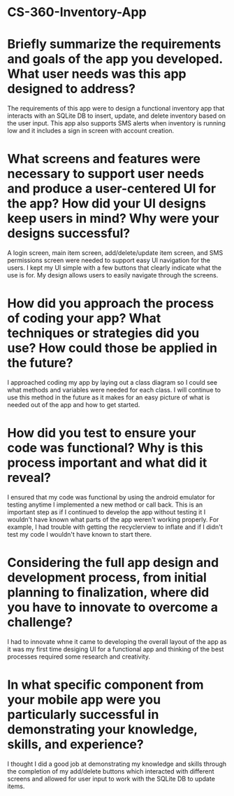 # CS-360-Inventory-App

# Briefly summarize the requirements and goals of the app you developed. What user needs was this app designed to address?
The requirements of this app were to design a functional inventory app that interacts with an SQLite DB to insert, update, and delete inventory based on the user input.
This app also supports SMS alerts when inventory is running low and it includes a sign in screen with account creation.

# What screens and features were necessary to support user needs and produce a user-centered UI for the app? How did your UI designs keep users in mind? Why were your designs successful?
A login screen, main item screen, add/delete/update item screen, and SMS permissions screen were needed to support easy UI navigation for the users. I kept my UI simple
with a few buttons that clearly indicate what the use is for. My design allows users to easily navigate through the screens.

# How did you approach the process of coding your app? What techniques or strategies did you use? How could those be applied in the future?
I approached coding my app by laying out a class diagram so I could see what methods and variables were needed for each class. I will continue to use this method in the future
as it makes for an easy picture of what is needed out of the app and how to get started.

# How did you test to ensure your code was functional? Why is this process important and what did it reveal?
I ensured that my code was functional by using the android emulator for testing anytime I implemented a new method or call back. This is an important step as if I continued
to develop the app without testing it I wouldn't have known what parts of the app weren't working properly. For example, I had trouble with getting the recyclerview to inflate
and if I didn't test my code I wouldn't have known to start there.

# Considering the full app design and development process, from initial planning to finalization, where did you have to innovate to overcome a challenge?
I had to innovate whne it came to developing the overall layout of the app as it was my first time desiging UI for a functional app and thinking of the best processes
required some research and creativity.

# In what specific component from your mobile app were you particularly successful in demonstrating your knowledge, skills, and experience?
I thought I did a good job at demonstrating my knowledge and skills through the completion of my add/delete buttons which interacted with different screens and allowed for 
user input to work with the SQLite DB to update items.

